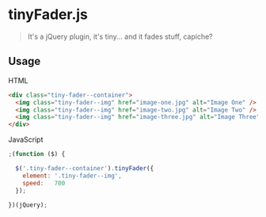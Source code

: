 # tinyFader.js

> It's a jQuery plugin, it's tiny... and it fades stuff, capiche?

## Usage

HTML

```html
<div class="tiny-fader--container">
  <img class="tiny-fader--img" href="image-one.jpg" alt="Image One" />
  <img class="tiny-fader--img" href="image-two.jpg" alt="Image Two" />
  <img class="tiny-fader--img" href="image-three.jpg" alt="Image Three" />
</div>
```

JavaScript

```javascript
;(function ($) {

  $('.tiny-fader--container').tinyFader({
    element: '.tiny-fader--img',
    speed:   700
  });

})(jQuery);
```
